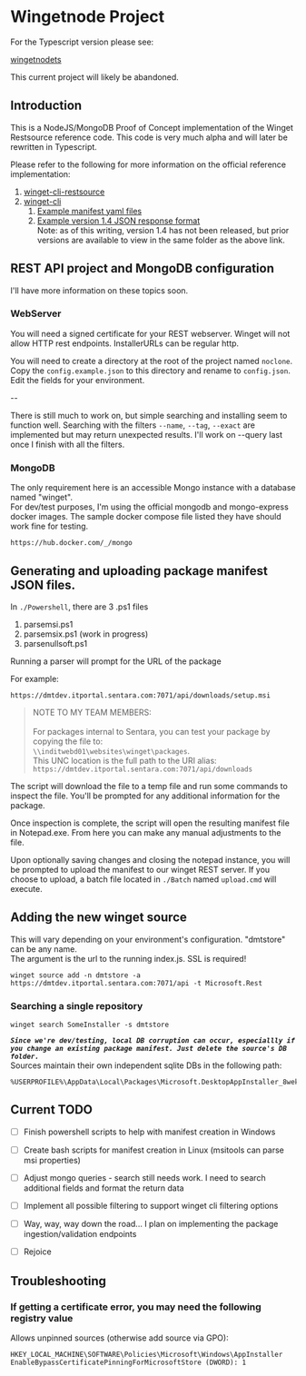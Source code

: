 # Wingetnode Project

For the Typescript version please see:

[wingetnodets](https://github.com/treytesoro/wingetnodets)

This current project will likely be abandoned.

## Introduction
This is a NodeJS/MongoDB Proof of Concept implementation of the Winget Restsource reference code.
This code is very much alpha and will later be rewritten in Typescript. 

Please refer to the following for more information on the official reference implementation:
1. [winget-cli-restsource](https://github.com/microsoft/winget-cli-restsource)
2. [winget-cli](https://github.com/microsoft/winget-cli)
   1. [Example manifest yaml files](https://github.com/microsoft/winget-cli/tree/master/schemas/JSON/manifests)
   2. [Example version 1.4 JSON response format](https://github.com/microsoft/winget-cli/blob/master/src/AppInstallerCLITests/RestInterface_1_4.cpp#L43)<br/>Note: as of this writing, version 1.4 has not been released, but prior versions are available to view in the same folder as the above link.

## REST API project and MongoDB configuration
I'll have more information on these topics soon.

### WebServer
You will need a signed certificate for your REST webserver. Winget will not allow HTTP rest endpoints. InstallerURLs can be regular http.

You will need to create a directory at the root of the project named `noclone`.  Copy the `config.example.json` to this directory and rename to `config.json`. Edit the fields for your environment.

--

There is still much to work on, but simple searching and installing seem to function well. Searching with the filters `--name`, `--tag`, `--exact` are implemented but may return unexpected results. I'll work on --query last once I finish with all the filters.

### MongoDB
The only requirement here is an accessible Mongo instance with a database named "winget".<br/>
For dev/test purposes, I'm using the official mongodb and mongo-express docker images. The sample docker compose file listed they have should work fine for testing.
```
https://hub.docker.com/_/mongo
```

## Generating and uploading package manifest JSON files.
In `./Powershell`, there are 3 .ps1 files
1. parsemsi.ps1
2. parsemsix.ps1 (work in progress)
3. parsenullsoft.ps1

Running a parser will prompt for the URL of the package

For example:
```
https://dmtdev.itportal.sentara.com:7071/api/downloads/setup.msi
```
> NOTE TO MY TEAM MEMBERS:<br/><br/>For packages internal to Sentara, you can test your package by copying the file to:
> <br/>`\\inditwebd01\websites\winget\packages`.<br/> 
> This UNC location is the full path to the URI alias:
> <br/>`https://dmtdev.itportal.sentara.com:7071/api/downloads`
> <br/>

The script will download the file to a temp file and run some commands to inspect the file.
You'll be prompted for any additional information for the package.

Once inspection is complete, the script will open the resulting manifest file in Notepad.exe. From here you can make any manual adjustments to the file.

Upon optionally saving changes and closing the notepad instance, you will be prompted to upload the manifest to our winget REST server. If you choose to upload, a
batch file located in `./Batch` named `upload.cmd` will execute. 

## Adding the new winget source
This will vary depending on your environment's configuration. "dmtstore" can be any name.<br/>
The argument is the url to the running index.js.  SSL is required!
```
winget source add -n dmtstore -a https://dmtdev.itportal.sentara.com:7071/api -t Microsoft.Rest
```
### Searching a single repository
```
winget search SomeInstaller -s dmtstore
```
***`Since we're dev/testing, local DB corruption can occur, especiallly if you change an existing package manifest. Just delete the source's DB folder.`***<br/>
Sources maintain their own independent sqlite DBs in the following path:
```
%USERPROFILE%\AppData\Local\Packages\Microsoft.DesktopAppInstaller_8wekyb3d8bbwe\LocalState
```

## Current TODO
- [ ] Finish powershell scripts to help with manifest creation in Windows
- [ ] Create bash scripts for manifest creation in Linux (msitools can parse msi properties)
- [ ] Adjust mongo queries - search still needs work. I need to search additional fields and format the return data
- [ ] Implement all possible filtering to support winget cli filtering options
- [ ] Way, way, way down the road... I plan on implementing the package ingestion/validation endpoints
- [ ] Rejoice


## Troubleshooting
### If getting a certificate error, you may need the following registry value
Allows unpinned sources (otherwise add source via GPO):
```
HKEY_LOCAL_MACHINE\SOFTWARE\Policies\Microsoft\Windows\AppInstaller
EnableBypassCertificatePinningForMicrosoftStore (DWORD): 1
```

